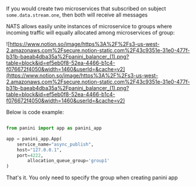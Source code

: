 If you would create two microservices that subscribed on subject `some.data.stream.one`, then both will receive all messages

NATS allows easily unite instances of microservice to groups where incoming traffic will equally allocated among microservices of group:

![https://www.notion.so/image/https%3A%2F%2Fs3-us-west-2.amazonaws.com%2Fsecure.notion-static.com%2F43c9351e-31e0-477f-b31b-baeab4dba35a%2Fpanini_balancer_(1).png?table=block&id=ef5eb0f8-52ea-4466-b1c4-f076672f4050&width=1460&userId=&cache=v2](https://www.notion.so/image/https%3A%2F%2Fs3-us-west-2.amazonaws.com%2Fsecure.notion-static.com%2F43c9351e-31e0-477f-b31b-baeab4dba35a%2Fpanini_balancer_(1).png?table=block&id=ef5eb0f8-52ea-4466-b1c4-f076672f4050&width=1460&userId=&cache=v2)

Below is code example:

```python

from panini import app as panini_app

app = panini_app.App(
    service_name="async_publish",
    host="127.0.0.1",
    port=4222,
		allocation_queue_group='group1'
)
```

That's it. You only need to specify the group when creating panini app